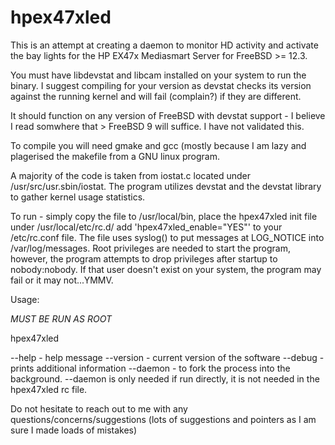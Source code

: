 # hpex47xled
This is an attempt at creating a daemon to monitor HD activity and activate the bay lights for the HP EX47x Mediasmart Server for FreeBSD >= 12.3.

You must have libdevstat and libcam installed on your system to run the binary. I suggest compiling for your version as devstat checks its version against
the running kernel and will fail (complain?) if they are different.

It should function on any version of FreeBSD with devstat support - I believe I read somwhere that > FreeBSD 9 will suffice. I have not validated this.

To compile you will need gmake and gcc (mostly because I am lazy and plagerised the makefile from a GNU linux program.

A majority of the code is taken from iostat.c located under /usr/src/usr.sbin/iostat. The program utilizes devstat and the devstat library
to gather kernel usage statistics. 

To run - simply copy the file to /usr/local/bin, place the hpex47xled init file under /usr/local/etc/rc.d/
add 'hpex47xled_enable="YES"' to your /etc/rc.conf file. The file uses syslog() to put messages at LOG_NOTICE into /var/log/messages.
Root privileges are needed to start the program, however, the program attempts to drop privileges after startup to nobody:nobody. 
If that user doesn't exist on your system, the program may fail or it may not...YMMV.

Usage:

*MUST BE RUN AS ROOT*

hpex47xled 

--help - help message
--version - current version of the software
--debug - prints additional information
--daemon - to fork the process into the background. --daemon is only needed if run directly, it is not needed in the hpex47xled rc file.

Do not hesitate to reach out to me with any questions/concerns/suggestions (lots of suggestions and pointers as I am sure I made loads of mistakes)

